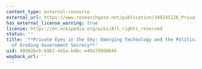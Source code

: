 ```yaml
---
content_type: external-resource
external_url: https://www.researchgate.net/publication/349245126_Private_Eyes_in_the_Sky_Emerging_Technology_and_the_Political_Consequences_of_Eroding_Government_Secrecy
has_external_license_warning: true
license: https://en.wikipedia.org/wiki/All_rights_reserved
status: ''
title: '**Private Eyes in the Sky: Emerging Technology and the Political Consequences
  of Eroding Government Secrecy**'
uid: 80d42bcb-b982-4a5a-bdbc-e40a709d8644
wayback_url: ''
---
```

